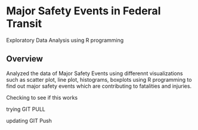 # Major Safety Events in Federal Transit
Exploratory Data Analysis using R programming
## Overview
Analyzed the data of Major Safety Events using differennt visualizations such as scatter plot, line plot, histograms, boxplots using R programming to find out major
safety events which are contributing to fatalities and injuries.



Checking to see if this works

trying GIT PULL


updating GIT Push 